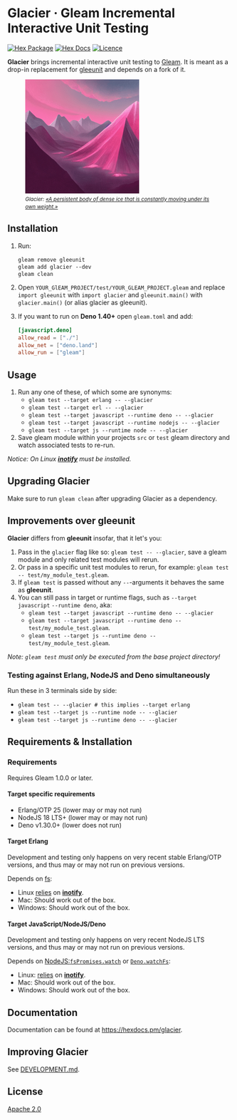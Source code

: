 # Glacier · Gleam Incremental Interactive Unit Testing

[![Hex Package](https://img.shields.io/hexpm/v/glacier?color=ffaff3&label=%F0%9F%93%A6)](https://hex.pm/packages/glacier)
[![Hex Docs](https://img.shields.io/badge/hex-docs-ffaff3?label=%F0%9F%93%9A)](https://hexdocs.pm/glacier/)
[![Licence](https://img.shields.io/hexpm/l/glacier?color=ffaff3&label=%F0%9F%93%83)](https://github.com/inoas/glacier/blob/main/LICENCE)

**Glacier** brings incremental interactive unit testing to
[Gleam](https://gleam.run). It is meant as a drop-in replacement for
[gleeunit](https://hexdocs.pm/gleeunit) and depends on a fork of it.

<figure>
	<img src="https://raw.githubusercontent.com/inoas/glacier/main/glacier-logo.png" alt="Glacier Logo" style="max-height: 33vh; width: auto; height: auto" width="480" height="480"/>
  <figcaption><i><small>Glacier: <a href="https://en.wikipedia.org/wiki/Glacier">«A persistent body of dense ice that is constantly moving under its own weight.»</a></small></i></figcaption>
</figure>

## Installation

1. Run:

   ```shell
   gleam remove gleeunit
   gleam add glacier --dev
   gleam clean
   ```

2. Open `YOUR_GlEAM_PROJECT/test/YOUR_GLEAM_PROJECT.gleam` and replace `import gleeunit` with
  `import glacier` and `gleeunit.main()` with `glacier.main()` (or alias glacier as gleeunit).
3. If you want to run on **Deno 1.40+** open `gleam.toml` and add:

   ```toml
   [javascript.deno]
   allow_read = ["./"]
   allow_net = ["deno.land"]
   allow_run = ["gleam"]
   ```

## Usage

1. Run any one of these, of which some are synonyms:
   - `gleam test --target erlang -- --glacier`
   - `gleam test --target erl -- --glacier`
   - `gleam test --target javascript --runtime deno -- --glacier`
   - `gleam test --target javascript --runtime nodejs -- --glacier`
   - `gleam test --target js --runtime node -- --glacier`
2. Save gleam module within your projects `src` or `test` gleam directory and
   watch associated tests to re-run.

*Notice: On Linux [**inotify**](https://en.wikipedia.org/wiki/Inotify) must be installed.*

## Upgrading Glacier

Make sure to run `gleam clean` after upgrading Glacier as a dependency.

## Improvements over gleeunit

**Glacier** differs from **gleeunit** insofar, that it let's you:

1. Pass in the `glacier` flag like so: `gleam test -- --glacier`, save a gleam
   module and only related test modules will rerun.
2. Or pass in a specific unit test modules to rerun, for example:
   `gleam test -- test/my_module_test.gleam`.
3. If `gleam test` is passed without any `--`-arguments it behaves the same as
   **gleeunit**.
4. You can still pass in target or runtime flags, such as `--target javascript`
   `--runtime deno`, aka:
   - `gleam test --target javascript --runtime deno -- --glacier`
   - `gleam test --target javascript --runtime deno -- test/my_module_test.gleam`.
   - `gleam test --target js --runtime deno -- test/my_module_test.gleam`.

*Note: `gleam test` must only be executed from the base project directory!*

### Testing against Erlang, NodeJS and Deno simultaneously

Run these in 3 terminals side by side:

- `gleam test -- --glacier # this implies --target erlang`
- `gleam test --target js --runtime node -- --glacier`
- `gleam test --target js --runtime deno -- --glacier`

## Requirements & Installation

### Requirements

Requires Gleam 1.0.0 or later.

#### Target specific requirements

- Erlang/OTP 25 (lower may or may not run)
- NodeJS 18 LTS+ (lower may or may not run)
- Deno v1.30.0+ (lower does not run)

#### Target Erlang

Development and testing only happens on very recent stable Erlang/OTP versions, and thus may or may not run on previous versions.

Depends on [fs](https://hexdocs.pm/fs/):

- Linux [relies](https://github.com/synrc/fs#backends) on [**inotify**](https://en.wikipedia.org/wiki/Inotify).
- Mac: Should work out of the box.
- Windows: Should work out of the box.

#### Target JavaScript/NodeJS/Deno

Development and testing only happens on very recent NodeJS LTS versions, and thus may or may not run on previous versions.

Depends on [NodeJS:`fsPromises.watch`](https://nodejs.org/api/fs.html#fspromiseswatchfilename-options) or [`Deno.watchFs`](https://deno.land/api@v1.30.0?s=Deno.watchFs):

- Linux: [relies](https://nodejs.org/docs/latest-v18.x/api/fs.html#fs_caveats) on [**inotify**](https://en.wikipedia.org/wiki/Inotify).
- Mac: Should work out of the box.
- Windows: Should work out of the box.

## Documentation

Documentation can be found at <https://hexdocs.pm/glacier>.

## Improving Glacier

See [DEVELOPMENT.md](./DEVELOPMENT.md).

## License

[Apache 2.0](./LICENCE)
